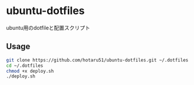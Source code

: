 # ubuntu-dotfiles

ubuntu用のdotfileと配置スクリプト  

## Usage

```sh
git clone https://github.com/hotaru51/ubuntu-dotfiles.git ~/.dotfiles
cd ~/.dotfiles
chmod +x deploy.sh
./deploy.sh
```
